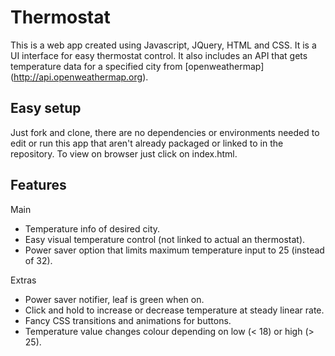 # Thermostat

This is a web app created using Javascript, JQuery, HTML and CSS. It is a UI interface for easy thermostat control. It also includes an API that gets temperature data for a specified city from [openweathermap] (http://api.openweathermap.org).

## Easy setup

Just fork and clone, there are no dependencies or environments needed to edit or run this app that aren't already packaged or linked to  in the repository. To view on browser just click on index.html.

## Features

Main
* Temperature info of desired city.
* Easy visual temperature control (not linked to actual an thermostat).
* Power saver option that limits maximum temperature input to 25 (instead of 32).

Extras
* Power saver notifier, leaf is green when on.
* Click and hold to increase or decrease temperature at steady linear rate.
* Fancy CSS transitions and animations for buttons.
* Temperature value changes colour depending on low (< 18) or high (> 25).
